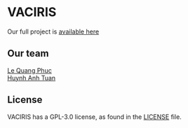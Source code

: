 # VACIRIS

Our full project is [available here](https://mega.nz/file/oT4WxRIC#lE7dicoKKpl4xhSqpej2rr2uNWYWDmB3OflorfzH8Zk)

## Our team

[Le Quang Phuc](https://www.facebook.com/phuc.lequang.9081/)</br>
[Huynh Anh Tuan](https://www.facebook.com/hat.cutie206)

## License

VACIRIS has a GPL-3.0 license, as found in the [LICENSE](LICENSE) file.
